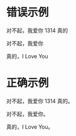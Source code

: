 # 错误示例

对不起，我爱你 1314 真的 

对不起，我爱你 

真的，I Love You 


# 正确示例

对不起，我爱你 1314 真的。

对不起，我爱你。

真的，I Love You。